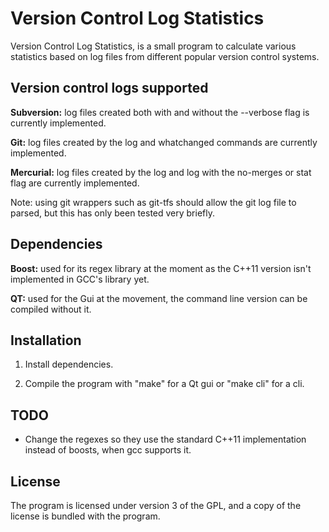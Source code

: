 # Version Control Log Statistics
Version Control Log Statistics, is a small program to calculate various statistics based on log files from different popular version control systems.

## Version control logs supported
**Subversion:** log files created both with and without the --verbose flag is currently implemented.

**Git:** log files created by the log and whatchanged commands are currently implemented.

**Mercurial:** log files created by the log and log with the no-merges or stat flag are currently implemented.

Note: using git wrappers such as git-tfs should allow the git log file to parsed, but this has only been tested very briefly.

## Dependencies
**Boost:** used for its regex library at the moment as the C++11 version isn't implemented in GCC's library yet.

**QT:** used for the Gui at the movement, the command line version can be compiled without it.

## Installation
1. Install dependencies.

2. Compile the program with "make" for a Qt gui or "make cli" for a cli.

## TODO
+ Change the regexes so they use the standard C++11 implementation instead of boosts, when gcc supports it.

## License
The program is licensed under version 3 of the GPL, and a copy of the license is bundled with the program. 
